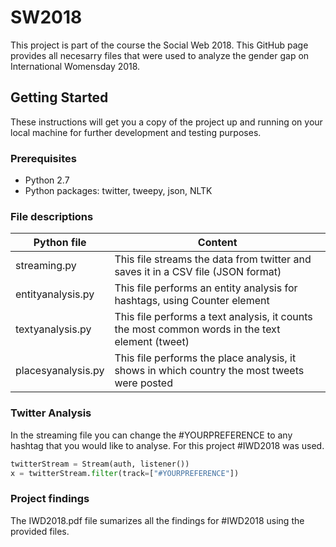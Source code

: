 # SW2018

This project is part of the course the Social Web 2018. This GitHub page provides all necesarry files that were used to analyze the gender gap on International Womensday 2018.

## Getting Started
These instructions will get you a copy of the project up and running on your local machine for further development and testing purposes.

### Prerequisites

- Python 2.7
- Python packages: twitter, tweepy, json, NLTK

### File descriptions

Python file | Content
------------ | -------------
streaming.py | This file streams the data from twitter and saves it in a CSV file (JSON format)
entityanalysis.py | This file performs an entity analysis for hashtags, using Counter element
textyanalysis.py | This file performs a text analysis, it counts the most common words in the text element (tweet)
placesyanalysis.py | This file performs the place analysis, it shows in which country the most tweets were posted

### Twitter Analysis
In the streaming file you can change the #YOURPREFERENCE to any hashtag that you would like to analyse. For this project #IWD2018 was used.

```python
twitterStream = Stream(auth, listener())
x = twitterStream.filter(track=["#YOURPREFERENCE"])
```
### Project findings
The IWD2018.pdf file sumarizes all the findings for #IWD2018 using the provided files.
